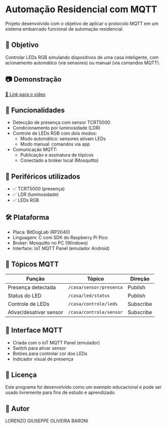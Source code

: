 # Automação Residencial com MQTT

Projeto desenvolvido com o objetivo de aplicar o protocolo MQTT em um sistema embarcado funcional de automação residencial.

## 🎯 Objetivo
Controlar LEDs RGB simulando dispositivos de uma casa inteligente, com acionamento automático (via sensores) ou manual (via comandos MQTT).

## 📷 Demonstração

[🔗 Link para o vídeo]()

## 🔧 Funcionalidades
- Detecção de presença com sensor TCRT5000
- Condicionamento por luminosidade (LDR)
- Controle de LEDs RGB com dois modos:
  - Modo automático: sensores ativam LEDs
  - Modo manual: comandos via app
- Comunicação MQTT:
  - Publicação e assinatura de tópicos
  - Conectado a broker local (Mosquitto)

## 🧩 Periféricos utilizados
- ✅ TCRT5000 (presença)
- ✅ LDR (luminosidade)
- ✅ LEDs RGB

## 🛠️ Plataforma
- Placa: BitDogLab (RP2040)
- Linguagem: C com SDK do Raspberry Pi Pico
- Broker: Mosquitto no PC (Windows)
- Interface: IoT MQTT Panel (emulador Android)

## 📡 Tópicos MQTT

| Função                  | Tópico                    | Direção     |
|-------------------------|---------------------------|-------------|
| Presença detectada      | `/casa/sensor/presenca`   | Publish     |
| Status do LED           | `/casa/led/status`        | Publish     |
| Controle de LEDs        | `/casa/controle/leds`     | Subscribe   |
| Ativar/desativar sensor | `/casa/controle/sensor`   | Subscribe   |

## 📲 Interface MQTT
- Criada com o IoT MQTT Panel (emulador)
- Switch para ativar sensor
- Botões para controlar cor dos LEDs
- Indicador visual de presença

## 📝 Licença
Este programa foi desenvolvido como um exemplo educacional e pode ser usado livremente para fins de estudo e aprendizado.

## 📌 Autor
LORENZO GIUSEPPE OLIVEIRA BARONI
